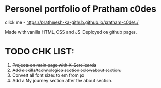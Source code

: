 # Personel portfolio of Pratham c0des

click me - https://prathmesh-ka-github.github.io/pratham-c0des./

Made with vanilla HTML, CSS and JS.
Deployed on github pages.


# TODO CHK LIST: 
1. ~~Projects on main page with X-Scrollcards~~  
2. ~~Add a skills/technologies section belowabout section.~~
3. Convert all font sizes to em from px
4. Add a My journey section after the about section. 